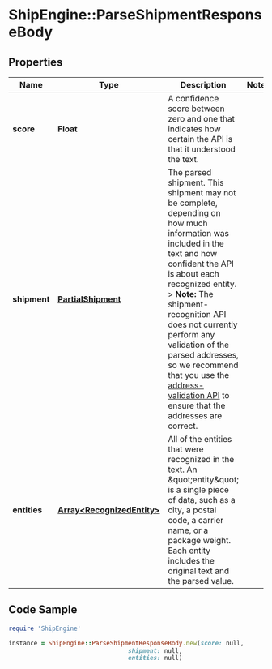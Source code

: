 # ShipEngine::ParseShipmentResponseBody

## Properties

Name | Type | Description | Notes
------------ | ------------- | ------------- | -------------
**score** | **Float** | A confidence score between zero and one that indicates how certain the API is that it understood the text.  | 
**shipment** | [**PartialShipment**](PartialShipment.md) | The parsed shipment.  This shipment may not be complete, depending on how much information was included in the text and how confident the API is about each recognized entity.  &gt; **Note:** The shipment-recognition API does not currently perform any validation of the parsed addresses, so we recommend that you use the [address-validation API](https://www.shipengine.com/docs/addresses/validation/) to ensure that the addresses are correct.  | 
**entities** | [**Array&lt;RecognizedEntity&gt;**](RecognizedEntity.md) | All of the entities that were recognized in the text. An \&quot;entity\&quot; is a single piece of data, such as a city, a postal code, a carrier name, or a package weight.  Each entity includes the original text and the parsed value.  | 

## Code Sample

```ruby
require 'ShipEngine'

instance = ShipEngine::ParseShipmentResponseBody.new(score: null,
                                 shipment: null,
                                 entities: null)
```


